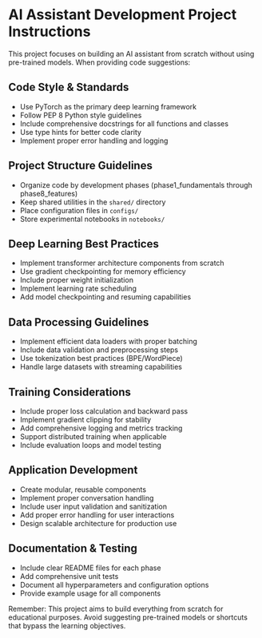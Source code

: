 <!-- Use this file to provide workspace-specific custom instructions to Copilot. For more details, visit https://code.visualstudio.com/docs/copilot/copilot-customization#_use-a-githubcopilotinstructionsmd-file -->

# AI Assistant Development Project Instructions

This project focuses on building an AI assistant from scratch without using pre-trained models. When providing code suggestions:

## Code Style & Standards
- Use PyTorch as the primary deep learning framework
- Follow PEP 8 Python style guidelines
- Include comprehensive docstrings for all functions and classes
- Use type hints for better code clarity
- Implement proper error handling and logging

## Project Structure Guidelines
- Organize code by development phases (phase1_fundamentals through phase8_features)
- Keep shared utilities in the `shared/` directory
- Place configuration files in `configs/`
- Store experimental notebooks in `notebooks/`

## Deep Learning Best Practices
- Implement transformer architecture components from scratch
- Use gradient checkpointing for memory efficiency
- Include proper weight initialization
- Implement learning rate scheduling
- Add model checkpointing and resuming capabilities

## Data Processing Guidelines
- Implement efficient data loaders with proper batching
- Include data validation and preprocessing steps
- Use tokenization best practices (BPE/WordPiece)
- Handle large datasets with streaming capabilities

## Training Considerations
- Include proper loss calculation and backward pass
- Implement gradient clipping for stability
- Add comprehensive logging and metrics tracking
- Support distributed training when applicable
- Include evaluation loops and model testing

## Application Development
- Create modular, reusable components
- Implement proper conversation handling
- Include user input validation and sanitization
- Add proper error handling for user interactions
- Design scalable architecture for production use

## Documentation & Testing
- Include clear README files for each phase
- Add comprehensive unit tests
- Document all hyperparameters and configuration options
- Provide example usage for all components

Remember: This project aims to build everything from scratch for educational purposes. Avoid suggesting pre-trained models or shortcuts that bypass the learning objectives.
